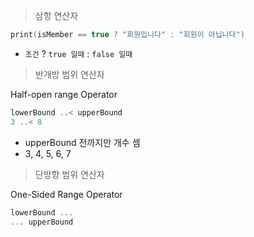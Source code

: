 > 삼항 연산자

```Swift
print(isMember == true ? "회원입니다" : "회원이 아닙니다")
```

- `조건` ? `true 일때` : `false 일때`

  

  

> 반개방 범위 연산자

Half-open range Operator

```Swift
lowerBound ..< upperBound
3 ..< 8
```

- upperBound 전까지만 개수 셈
- 3, 4, 5, 6, 7

  

> 단방향 범위 연산자

One-Sided Range Operator

```Swift
lowerBound ...
... upperBound
```